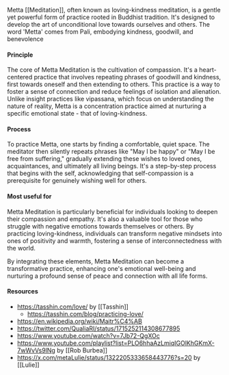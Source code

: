 
Metta [[Meditation]], often known as loving-kindness meditation, is a gentle yet powerful form of practice rooted in Buddhist tradition. It's designed to develop the art of unconditional love towards ourselves and others. The word 'Metta' comes from Pali, embodying kindness, goodwill, and benevolence

#### Principle

The core of Metta Meditation is the cultivation of compassion. It's a heart-centered practice that involves repeating phrases of goodwill and kindness, first towards oneself and then extending to others. This practice is a way to foster a sense of connection and reduce feelings of isolation and alienation​. Unlike insight practices like vipassana, which focus on understanding the nature of reality, Metta is a concentration practice aimed at nurturing a specific emotional state - that of loving-kindness​.
#### Process

To practice Metta, one starts by finding a comfortable, quiet space. The meditator then silently repeats phrases like "May I be happy" or "May I be free from suffering," gradually extending these wishes to loved ones, acquaintances, and ultimately all living beings. It's a step-by-step process that begins with the self, acknowledging that self-compassion is a prerequisite for genuinely wishing well for others​.

#### Most useful for

Metta Meditation is particularly beneficial for individuals looking to deepen their compassion and empathy. It's also a valuable tool for those who struggle with negative emotions towards themselves or others. By practicing loving-kindness, individuals can transform negative mindsets into ones of positivity and warmth, fostering a sense of interconnectedness with the world​.

By integrating these elements, Metta Meditation can become a transformative practice, enhancing one's emotional well-being and nurturing a profound sense of peace and connection with all life forms​.

#### Resources

- https://tasshin.com/love/ by [[Tasshin]]
	- https://tasshin.com/blog/practicing-love/
- https://en.wikipedia.org/wiki/Maitr%C4%AB
- https://twitter.com/QualiaRI/status/1715252114308677895
- https://www.youtube.com/watch?v=7Jb72-QgXOc
- https://www.youtube.com/playlist?list=PLO6hhaAzLmiqIGOlKhGKmX-7wWvVs9lNg by [[Rob Burbea]]
- https://x.com/metaLulie/status/1322205333658443776?s=20 by [[Lulie]]



